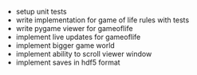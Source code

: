 * setup unit tests
* write implementation for game of life rules with tests
* write pygame viewer for gameoflife
* implement live updates for gameoflife
* implement bigger game world
* implement ability to scroll viewer window
* implement saves in hdf5 format
